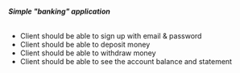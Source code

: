 ###### **Simple "banking" application**
* Client should be able to sign up with email & password
* Client should be able to deposit money
* Client should be able to withdraw money
* Client should be able to see the account balance and statement